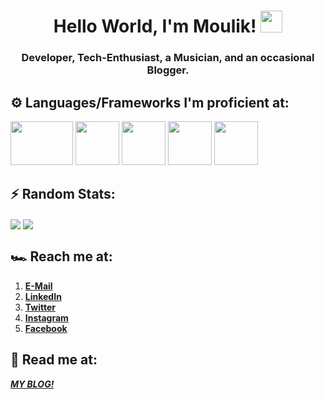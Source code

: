 # <div align=center>Hello World, I'm Moulik! <img src="https://camo.githubusercontent.com/35d3d11359a49bf12aebb834cc13fd81b95eff4e/68747470733a2f2f6d656469612e67697068792e636f6d2f6d656469612f6876524a434c467a6361737252346961377a2f67697068792e676966" height="35px" width="35px">
### <div align=center>__Developer, Tech-Enthusiast, a Musician, and an occasional Blogger.__

## :gear: Languages/Frameworks I'm proficient at:
<img src="https://1000logos.net/wp-content/uploads/2020/09/Java-Logo.png" height="70px" width="100px"> <img src="https://cdn.iconscout.com/icon/free/png-512/c-programming-569564.png" height="70px" width="70px"> <img src="https://qph.fs.quoracdn.net/main-qimg-28cadbd02699c25a88e5c78d73c7babc" height="70px" width="70px"> <img src="https://seeklogo.com/images/D/dart-logo-FDA1939EC4-seeklogo.com.png" height="70px" width="70px"> <img src="https://strattonapps.com/wp-content/uploads/2020/02/flutter-logo-5086DD11C5-seeklogo.com_.png" height="70px" width="70px">

## :zap: Random Stats:
<img align="center" src="https://github-readme-stats.vercel.app/api//?username=moulikchaturvedi&theme=cobalt" />
<img align="center" src="https://github-readme-stats.vercel.app/api/top-langs/?username=moulikchaturvedi&theme=cobalt&layout=compact" /> 

## :racing_car: Reach me at:
1. [__E-Mail__](mailto:moulik.chaturvedi26@gmail.com)
2. [__LinkedIn__](https://www.linkedin.com/in/moulik-chaturvedi-7b7aab157/)
3. [__Twitter__](https://twitter.com/c_moulik)
4. [__Instagram__](https://www.instagram.com/multidimensionalspacesnake/)
5. [__Facebook__](https://www.facebook.com/moulik.chaturvedi/)

## :book: Read me at:
[__*MY BLOG!*__](https://moulik793685946.wordpress.com/)
